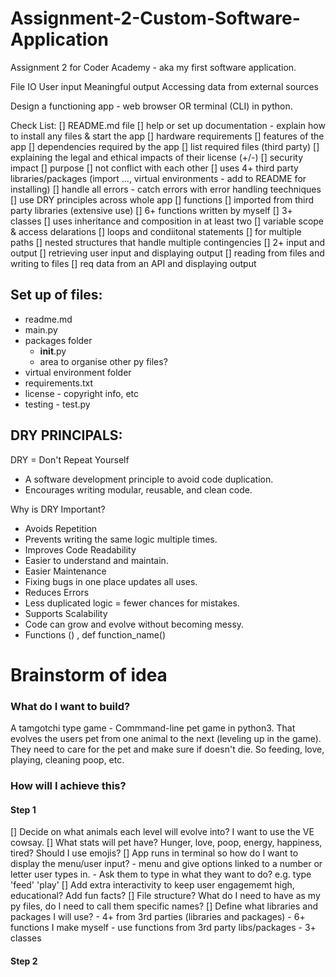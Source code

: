 # Assignment-2-Custom-Software-Application
Assignment 2 for Coder Academy - aka my first software application.

File IO
User input
Meaningful output
Accessing data from external sources

Design a functioning app - web browser OR terminal (CLI) in python.

Check List:
[] README.md file
    [] help or set up documentation - explain how to install any files & start the app
    [] hardware requirements
    [] features of the app
    [] dependencies required by the app
    [] list required files (third party)
        [] explaining the legal and ethical impacts of their license (+/-)
        [] security impact
        [] purpose
        [] not conflict with each other
[] uses 4+ third party libraries/packages (import ..., virtual environments - add to README for installing)
[] handle all errors - catch errors with error handling teechniques
[] use DRY principles across whole app
[] functions
    [] imported from third party libraries (extensive use)
    [] 6+ functions written by myself
[] 3+ classes
    [] uses inheritance and composition in at least two
[] variable scope & access delarations
[] loops and condiitonal statements
    [] for multiple paths
    [] nested structures that handle multiple contingencies
[] 2+ input and output
    [] retrieving user input and displaying output
    [] reading from files and writing to files
    [] req data from an API and displaying output

## Set up of files:
- readme.md
- main.py
- packages folder
    - __init__.py
    - area to organise other py files?
- virtual environment folder
- requirements.txt
- license - copyright info, etc
- testing - test.py


## DRY PRINCIPALS:

DRY = Don't Repeat Yourself
- A software development principle to avoid code duplication.
- Encourages writing modular, reusable, and clean code.

Why is DRY Important?
- Avoids Repetition
- Prevents writing the same logic multiple times.
- Improves Code Readability
- Easier to understand and maintain.
- Easier Maintenance
- Fixing bugs in one place updates all uses.
- Reduces Errors
- Less duplicated logic = fewer chances for mistakes.
- Supports Scalability
- Code can grow and evolve without becoming messy.
- Functions () , def function_name()

# Brainstorm of idea

### What do I want to build?

A tamgotchi type game - Commmand-line pet game in python3. That evolves the users pet from one animal to the next (leveling up in the game). They need to care for the pet and make sure if doesn't die. So feeding, love, playing, cleaning poop, etc.

### How will I achieve this?

#### Step 1

[] Decide on what animals each level will evolve into? I want to use the VE cowsay.
[] What stats will pet have? Hunger, love, poop, energy, happiness, tired? Should I use emojis?
[] App runs in terminal so how do I want to display the menu/user input?
    - menu and give options linked to a number or letter user types in.
    - Ask them to type in what they want to do? e.g. type 'feed' 'play'
[] Add extra interactivity to keep user engagememt high, educational? Add fun facts?
[] File structure? What do I need to have as my py files, do I need to call them specific names?
[] Define what libraries and packages I will use?
    - 4+ from 3rd parties (libraries and packages)
    - 6+ functions I make myself
    - use functions from 3rd party libs/packages
    - 3+ classes

#### Step 2